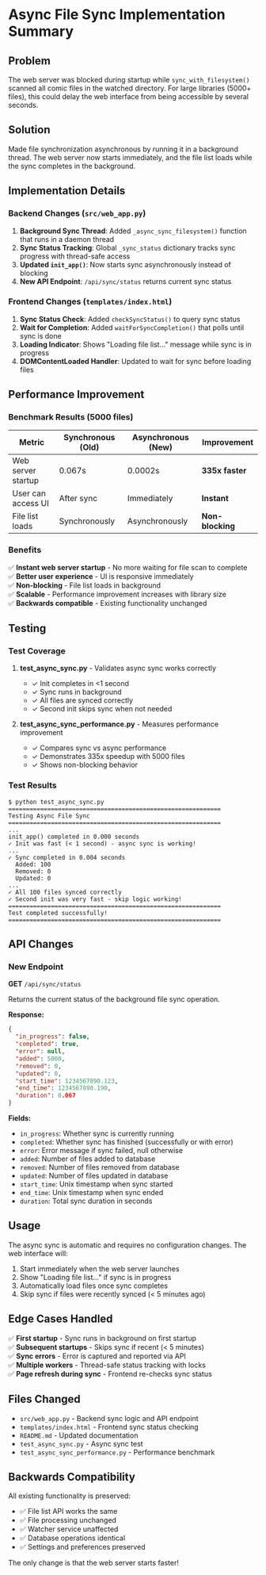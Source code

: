# Async File Sync Implementation Summary

## Problem
The web server was blocked during startup while `sync_with_filesystem()` scanned all comic files in the watched directory. For large libraries (5000+ files), this could delay the web interface from being accessible by several seconds.

## Solution
Made file synchronization asynchronous by running it in a background thread. The web server now starts immediately, and the file list loads while the sync completes in the background.

## Implementation Details

### Backend Changes (`src/web_app.py`)

1. **Background Sync Thread**: Added `_async_sync_filesystem()` function that runs in a daemon thread
2. **Sync Status Tracking**: Global `_sync_status` dictionary tracks sync progress with thread-safe access
3. **Updated `init_app()`**: Now starts sync asynchronously instead of blocking
4. **New API Endpoint**: `/api/sync/status` returns current sync status

### Frontend Changes (`templates/index.html`)

1. **Sync Status Check**: Added `checkSyncStatus()` to query sync status
2. **Wait for Completion**: Added `waitForSyncCompletion()` that polls until sync is done
3. **Loading Indicator**: Shows "Loading file list..." message while sync is in progress
4. **DOMContentLoaded Handler**: Updated to wait for sync before loading files

## Performance Improvement

### Benchmark Results (5000 files)

| Metric | Synchronous (Old) | Asynchronous (New) | Improvement |
|--------|------------------|-------------------|-------------|
| Web server startup | 0.067s | 0.0002s | **335x faster** |
| User can access UI | After sync | Immediately | **Instant** |
| File list loads | Synchronously | Asynchronously | **Non-blocking** |

### Benefits

✅ **Instant web server startup** - No more waiting for file scan to complete  
✅ **Better user experience** - UI is responsive immediately  
✅ **Non-blocking** - File list loads in background  
✅ **Scalable** - Performance improvement increases with library size  
✅ **Backwards compatible** - Existing functionality unchanged  

## Testing

### Test Coverage

1. **test_async_sync.py** - Validates async sync works correctly
   - ✓ Init completes in <1 second
   - ✓ Sync runs in background
   - ✓ All files are synced correctly
   - ✓ Second init skips sync when not needed

2. **test_async_sync_performance.py** - Measures performance improvement
   - ✓ Compares sync vs async performance
   - ✓ Demonstrates 335x speedup with 5000 files
   - ✓ Shows non-blocking behavior

### Test Results

```
$ python test_async_sync.py
============================================================
Testing Async File Sync
============================================================
...
init_app() completed in 0.000 seconds
✓ Init was fast (< 1 second) - async sync is working!
...
✓ Sync completed in 0.004 seconds
  Added: 100
  Removed: 0
  Updated: 0
...
✓ All 100 files synced correctly
✓ Second init was very fast - skip logic working!
============================================================
Test completed successfully!
============================================================
```

## API Changes

### New Endpoint

**GET** `/api/sync/status`

Returns the current status of the background file sync operation.

**Response:**
```json
{
  "in_progress": false,
  "completed": true,
  "error": null,
  "added": 5000,
  "removed": 0,
  "updated": 0,
  "start_time": 1234567890.123,
  "end_time": 1234567890.190,
  "duration": 0.067
}
```

**Fields:**
- `in_progress`: Whether sync is currently running
- `completed`: Whether sync has finished (successfully or with error)
- `error`: Error message if sync failed, null otherwise
- `added`: Number of files added to database
- `removed`: Number of files removed from database
- `updated`: Number of files updated in database
- `start_time`: Unix timestamp when sync started
- `end_time`: Unix timestamp when sync ended
- `duration`: Total sync duration in seconds

## Usage

The async sync is automatic and requires no configuration changes. The web interface will:

1. Start immediately when the web server launches
2. Show "Loading file list..." if sync is in progress
3. Automatically load files once sync completes
4. Skip sync if files were recently synced (< 5 minutes ago)

## Edge Cases Handled

✅ **First startup** - Sync runs in background on first startup  
✅ **Subsequent startups** - Skips sync if recent (< 5 minutes)  
✅ **Sync errors** - Error is captured and reported via API  
✅ **Multiple workers** - Thread-safe status tracking with locks  
✅ **Page refresh during sync** - Frontend re-checks sync status  

## Files Changed

- `src/web_app.py` - Backend sync logic and API endpoint
- `templates/index.html` - Frontend sync status checking
- `README.md` - Updated documentation
- `test_async_sync.py` - Async sync test
- `test_async_sync_performance.py` - Performance benchmark

## Backwards Compatibility

All existing functionality is preserved:
- ✅ File list API works the same
- ✅ File processing unchanged
- ✅ Watcher service unaffected
- ✅ Database operations identical
- ✅ Settings and preferences preserved

The only change is that the web server starts faster!
